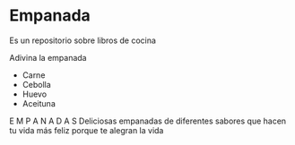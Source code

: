 # Empanada
Es un repositorio sobre libros de cocina

Adivina la empanada
- Carne
- Cebolla
- Huevo
- Aceituna

E M P A N A D A S
Deliciosas empanadas de diferentes sabores que 
hacen tu vida más feliz porque te alegran la vida